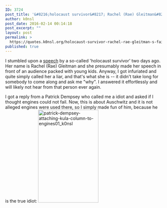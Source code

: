 ```yaml
---
ID: 3724
post_title: '&#8216;holocaust survivor&#8217; Rachel (Rae) Gleitman&#8217;s failure'
author: k0nsl
post_date: 2016-02-14 00:14:18
post_excerpt: ""
layout: post
permalink: >
  https://quotes.k0nsl.org/holocaust-survivor-rachel-rae-gleitman-s-failure.html
published: true
---
```

I stumbled upon a <a href="https://www.youtube.com/watch?v=4c5NSkpQThw" target="_blank">speech</a> by a so-called 'holocaust survivor' two days ago. Her name is Rachel (Rae) Gleitman and she presumably made her speech in front of an audience packed with young kids. Anyway, I got infuriated and quite simply called her a liar, and that's what she is -- it didn't take long for somebody to come along and ask me "why". I answered it effortlessly and will likely not hear from that person ever again.

I got a reply from a Patrick Dempsey who called me a idiot and asked if I thought engines could not fail. Now, this is about Auschwitz and it is not alleged engines were used there, so I simply made fun of him, because he is the true idiot:
<a href="https://quotes.k0nsl.org/wp-content/uploads/2016/02/patrick-dempsey-attaching-kula-column-to-engines01_k0nsl.png"><img src="https://quotes.k0nsl.org/wp-content/uploads/2016/02/patrick-dempsey-attaching-kula-column-to-engines01_k0nsl-194x300.png" alt="patrick-dempsey-attaching-kula-column-to-engines01_k0nsl" width="194" height="300" class="alignnone size-medium wp-image-3805" /></a>